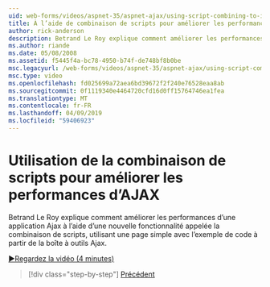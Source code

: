 ```yaml
---
uid: web-forms/videos/aspnet-35/aspnet-ajax/using-script-combining-to-improve-ajax-performance
title: À l’aide de combinaison de scripts pour améliorer les performances d’AJAX | Microsoft Docs
author: rick-anderson
description: Betrand Le Roy explique comment améliorer les performances d’une application Ajax à l’aide d’une nouvelle fonctionnalité appelée la combinaison de scripts, utilisant une page simple avec samp...
ms.author: riande
ms.date: 05/08/2008
ms.assetid: f5445f4a-bc78-4950-b74f-de748bf8b0be
msc.legacyurl: /web-forms/videos/aspnet-35/aspnet-ajax/using-script-combining-to-improve-ajax-performance
msc.type: video
ms.openlocfilehash: fd025699a72aea6bd39672f2f240e76528eaa8ab
ms.sourcegitcommit: 0f1119340e4464720cfd16d0ff15764746ea1fea
ms.translationtype: MT
ms.contentlocale: fr-FR
ms.lasthandoff: 04/09/2019
ms.locfileid: "59406923"
---
```

# <a name="using-script-combining-to-improve-ajax-performance"></a>Utilisation de la combinaison de scripts pour améliorer les performances d’AJAX

Betrand Le Roy explique comment améliorer les performances d’une application Ajax à l’aide d’une nouvelle fonctionnalité appelée la combinaison de scripts, utilisant une page simple avec l’exemple de code à partir de la boîte à outils Ajax.

[&#9654;Regardez la vidéo (4 minutes)](https://channel9.msdn.com/Blogs/ASP-NET-Site-Videos/using-script-combining-to-improve-ajax-performance)

> [!div class="step-by-step"]
> [Précédent](introduction-to-aspnet-ajax-history.md)
